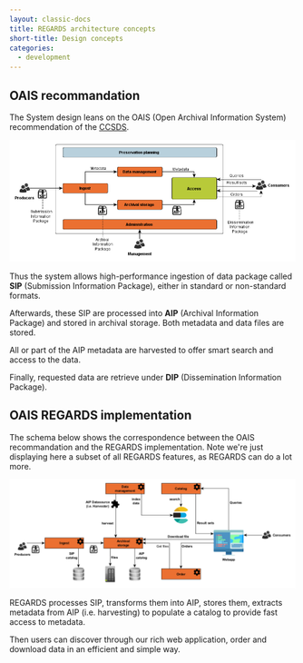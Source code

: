 ```yaml
---
layout: classic-docs
title: REGARDS architecture concepts
short-title: Design concepts
categories:
  - development
---
```


## OAIS recommandation

The System design leans on the OAIS (Open Archival Information System) recommendation of the [CCSDS](https://public.ccsds.org).

![](/assets/schemas/architecture/oais.png)

Thus the system allows high-performance ingestion of data package called **SIP** (Submission Information Package), either in standard or non-standard formats.

Afterwards, these SIP are processed into **AIP** (Archival Information Package) and stored in archival storage. Both metadata and data files are stored.

All or part of the AIP metadata are harvested to offer smart search and access to the data.

Finally, requested data are retrieve under **DIP** (Dissemination Information Package).

## OAIS REGARDS implementation

The schema below shows the correspondence between the OAIS recommandation and the REGARDS implementation. Note we're just displaying here a subset of all REGARDS features, as REGARDS can do a lot more.

![](/assets/schemas/architecture/overview_regards_oais.png)

REGARDS processes SIP, transforms them into AIP, stores them, extracts metadata from AIP (i.e. harvesting) to populate a catalog to provide fast access to metadata.

Then users can discover through our rich web application, order and download data in an efficient and simple way.
